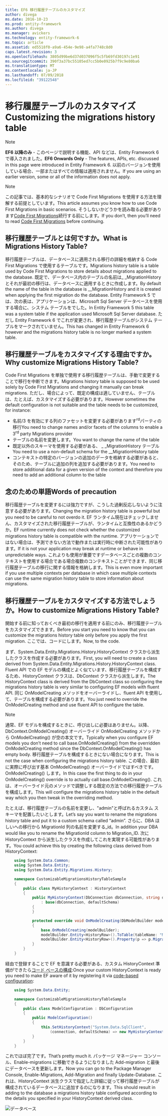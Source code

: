 ```yaml
---
title: EF6 移行履歴テーブルのカスタマイズ
author: divega
ms.date: 2016-10-23
ms.prod: entity-framework
ms.author: divega
ms.manager: avickers
ms.technology: entity-framework-6
ms.topic: article
ms.assetid: ed5518f0-a9a6-454e-9e98-a4fa7748c8d0
caps.latest.revision: 3
ms.openlocfilehash: 3805d99be6d37d037096f5c5fb69fd30197c1e91
ms.sourcegitcommit: 390f3a37bc55105ed7cc5b0e0925b7f9c9e80ba6
ms.translationtype: MT
ms.contentlocale: ja-JP
ms.lasthandoff: 07/09/2018
ms.locfileid: "39122548"
---
```

# <a name="customizing-the-migrations-history-table"></a><span data-ttu-id="6726b-102">移行履歴テーブルのカスタマイズ</span><span class="sxs-lookup"><span data-stu-id="6726b-102">Customizing the migrations history table</span></span>
> [!NOTE]
> <span data-ttu-id="6726b-103">**EF6 以降のみ** - このページで説明する機能、API などは、Entity Framework 6 で導入されました。</span><span class="sxs-lookup"><span data-stu-id="6726b-103">**EF6 Onwards Only** - The features, APIs, etc. discussed in this page were introduced in Entity Framework 6.</span></span> <span data-ttu-id="6726b-104">以前のバージョンを使用している場合、一部またはすべての情報は適用されません。</span><span class="sxs-lookup"><span data-stu-id="6726b-104">If you are using an earlier version, some or all of the information does not apply.</span></span>

> [!NOTE]
> <span data-ttu-id="6726b-105">この記事では、基本的なシナリオで Code First Migrations を使用する方法を理解する前提としています。</span><span class="sxs-lookup"><span data-stu-id="6726b-105">This article assumes you know how to use Code First Migrations in basic scenarios.</span></span> <span data-ttu-id="6726b-106">そうしないかどうかを読み取る必要があります[Code First Migrations](~/ef6/modeling/code-first/migrations/index.md)続行する前にします。</span><span class="sxs-lookup"><span data-stu-id="6726b-106">If you don’t, then you’ll need to read [Code First Migrations](~/ef6/modeling/code-first/migrations/index.md) before continuing.</span></span>

## <a name="what-is-migrations-history-table"></a><span data-ttu-id="6726b-107">移行履歴テーブルとは何ですか。</span><span class="sxs-lookup"><span data-stu-id="6726b-107">What is Migrations History Table?</span></span>

<span data-ttu-id="6726b-108">移行履歴テーブルは、データベースに適用される移行の詳細を格納する Code First Migrations で使用するテーブルです。</span><span class="sxs-lookup"><span data-stu-id="6726b-108">Migrations history table is a table used by Code First Migrations to store details about migrations applied to the database.</span></span> <span data-ttu-id="6726b-109">既定で、データベース内のテーブルの名前は\_ \_MigrationHistory とそれが最初の移行は、データベースに適用するときに作成します。</span><span class="sxs-lookup"><span data-stu-id="6726b-109">By default the name of the table in the database is \_\_MigrationHistory and it is created when applying the first migration do the database.</span></span> <span data-ttu-id="6726b-110">Entity Framework 5 では、次の表は、アプリケーションは、Microsoft Sql Server データベースを使用する場合に、システム テーブルをでした。</span><span class="sxs-lookup"><span data-stu-id="6726b-110">In Entity Framework 5 this table was a system table if the application used Microsoft Sql Server database.</span></span> <span data-ttu-id="6726b-111">ただし Entity Framework 6 でこれが変更され、移行履歴テーブルがシステム テーブルをマークされていません。</span><span class="sxs-lookup"><span data-stu-id="6726b-111">This has changed in Entity Framework 6 however and the migrations history table is no longer marked a system table.</span></span>

## <a name="why-customize-migrations-history-table"></a><span data-ttu-id="6726b-112">移行履歴テーブルをカスタマイズする理由ですか。</span><span class="sxs-lookup"><span data-stu-id="6726b-112">Why customize Migrations History Table?</span></span>

<span data-ttu-id="6726b-113">Code First Migrations を単独で使用する移行履歴テーブルは、手動で変更することで移行を中断できます。</span><span class="sxs-lookup"><span data-stu-id="6726b-113">Migrations history table is supposed to be used solely by Code First Migrations and changing it manually can break migrations.</span></span> <span data-ttu-id="6726b-114">ただし、場合によって、既定の構成は適していません、テーブルは、たとえば、カスタマイズする必要があります。</span><span class="sxs-lookup"><span data-stu-id="6726b-114">However sometimes the default configuration is not suitable and the table needs to be customized, for instance:</span></span>

-   <span data-ttu-id="6726b-115">名前/3 を有効にする列のファセットを変更する必要があります<sup>rd</sup>パーティの移行</span><span class="sxs-lookup"><span data-stu-id="6726b-115">You need to change names and/or facets of the columns to enable a 3<sup>rd</sup> party Migrations provider</span></span>
-   <span data-ttu-id="6726b-116">テーブルの名前を変更します。</span><span class="sxs-lookup"><span data-stu-id="6726b-116">You want to change the name of the table</span></span>
-   <span data-ttu-id="6726b-117">既定以外のスキーマを使用する必要がある、 \_ \_MigrationHistory テーブル</span><span class="sxs-lookup"><span data-stu-id="6726b-117">You need to use a non-default schema for the \_\_MigrationHistory table</span></span>
-   <span data-ttu-id="6726b-118">コンテキストの特定のバージョンの追加のデータを格納する必要があると、そのため、テーブルに追加の列を追加する必要があります。</span><span class="sxs-lookup"><span data-stu-id="6726b-118">You need to store additional data for a given version of the context and therefore you need to add an additional column to the table</span></span>

## <a name="words-of-precaution"></a><span data-ttu-id="6726b-119">念のための単語</span><span class="sxs-lookup"><span data-stu-id="6726b-119">Words of precaution</span></span>

<span data-ttu-id="6726b-120">移行履歴テーブルを変更するには強力ですが、こうした過剰反応しないように注意する必要があります。</span><span class="sxs-lookup"><span data-stu-id="6726b-120">Changing the migration history table is powerful but you need to be careful to not overdo it.</span></span> <span data-ttu-id="6726b-121">EF ランタイム現在はチェックしません、カスタマイズされた移行履歴テーブルが、ランタイムと互換性のあるかどうか。</span><span class="sxs-lookup"><span data-stu-id="6726b-121">EF runtime currently does not check whether the customized migrations history table is compatible with the runtime.</span></span> <span data-ttu-id="6726b-122">アプリケーションではない場合は、予測できない方法で動作または実行時に中断された可能性があります。</span><span class="sxs-lookup"><span data-stu-id="6726b-122">If it is not your application may break at runtime or behave in unpredictable ways.</span></span> <span data-ttu-id="6726b-123">これよりも使用が重要ですデータベースごとの複数のコンテキストを使用する場合である場合複数のコンテキストことができます、同じ移行履歴テーブルの移行に関する情報を格納します。</span><span class="sxs-lookup"><span data-stu-id="6726b-123">This is even more important if you use multiple contexts per database in which case multiple contexts can use the same migration history table to store information about migrations.</span></span>

## <a name="how-to-customize-migrations-history-table"></a><span data-ttu-id="6726b-124">移行履歴テーブルをカスタマイズする方法でしょうか。</span><span class="sxs-lookup"><span data-stu-id="6726b-124">How to customize Migrations History Table?</span></span>

<span data-ttu-id="6726b-125">開始する前に知っておくべき最初の移行を適用する前にのみ、移行履歴テーブルをカスタマイズできます。</span><span class="sxs-lookup"><span data-stu-id="6726b-125">Before you start you need to know that you can customize the migrations history table only before you apply the first migration.</span></span> <span data-ttu-id="6726b-126">ここでは、コードにします。</span><span class="sxs-lookup"><span data-stu-id="6726b-126">Now, to the code.</span></span>

<span data-ttu-id="6726b-127">まず、System.Data.Entity.Migrations.History.HistoryContext クラスから派生したクラスを作成する必要があります。</span><span class="sxs-lookup"><span data-stu-id="6726b-127">First, you will need to create a class derived from System.Data.Entity.Migrations.History.HistoryContext class.</span></span> <span data-ttu-id="6726b-128">Fluent API での EF モデルの構成とよく似ています、移行履歴テーブルを構成するため、HistoryContext クラスは、DbContext クラスから派生します。</span><span class="sxs-lookup"><span data-stu-id="6726b-128">The HistoryContext class is derived from the DbContext class so configuring the migrations history table is very similar to configuring EF models with fluent API.</span></span> <span data-ttu-id="6726b-129">同じ OnModelCreating メソッドをオーバーライドし、fluent API を使用して、テーブルを構成する必要があります。</span><span class="sxs-lookup"><span data-stu-id="6726b-129">You just need to override the OnModelCreating method and use fluent API to configure the table.</span></span>

>[!NOTE]
> <span data-ttu-id="6726b-130">通常、EF モデルを構成するときに、呼び出しに必要はありません。以降、DbContext.OnModelCreating() オーバーライド OnModelCreating メソッドから OnModelCreating() が空の本文です。</span><span class="sxs-lookup"><span data-stu-id="6726b-130">Typically when you configure EF models you don’t need to call base.OnModelCreating() from the overridden OnModelCreating method since the DbContext.OnModelCreating() has empty body.</span></span> <span data-ttu-id="6726b-131">移行履歴テーブルを構成するときにない場合になります。</span><span class="sxs-lookup"><span data-stu-id="6726b-131">This is not the case when configuring the migrations history table.</span></span> <span data-ttu-id="6726b-132">この場合、最初に実際に呼び出す基本 OnModelCreating() オーバーライドではすべきです。OnModelCreating() します。</span><span class="sxs-lookup"><span data-stu-id="6726b-132">In this case the first thing to do in your OnModelCreating() override is to actually call base.OnModelCreating().</span></span> <span data-ttu-id="6726b-133">これは、オーバーライド元のメソッドで調整しする既定の方法での移行履歴テーブルを構成します。</span><span class="sxs-lookup"><span data-stu-id="6726b-133">This will configure the migrations history table in the default way which you then tweak in the overriding method.</span></span>

<span data-ttu-id="6726b-134">たとえば、移行履歴テーブルの名前を変更し、"admin"と呼ばれるカスタム スキーマを配置したいとします。</span><span class="sxs-lookup"><span data-stu-id="6726b-134">Let’s say you want to rename the migrations history table and put it to a custom schema called “admin”.</span></span> <span data-ttu-id="6726b-135">さらに、DBA ほしいへの移行から MigrationId 列の名前を変更する\_id。</span><span class="sxs-lookup"><span data-stu-id="6726b-135">In addition your DBA would like you to rename the MigrationId column to Migration\_ID.</span></span>  <span data-ttu-id="6726b-136">次に HistoryContext から派生したクラスを作成してこれを実現する可能性があります。</span><span class="sxs-lookup"><span data-stu-id="6726b-136">You could achieve this by creating the following class derived from HistoryContext:</span></span>

``` csharp
    using System.Data.Common;
    using System.Data.Entity;
    using System.Data.Entity.Migrations.History;

    namespace CustomizableMigrationsHistoryTableSample
    {
        public class MyHistoryContext : HistoryContext
        {
            public MyHistoryContext(DbConnection dbConnection, string defaultSchema)
                : base(dbConnection, defaultSchema)
            {
            }

            protected override void OnModelCreating(DbModelBuilder modelBuilder)
            {
                base.OnModelCreating(modelBuilder);
                modelBuilder.Entity<HistoryRow>().ToTable(tableName: "MigrationHistory", schemaName: "admin");
                modelBuilder.Entity<HistoryRow>().Property(p => p.MigrationId).HasColumnName("Migration_ID");
            }
        }
    }
```

<span data-ttu-id="6726b-137">経由で登録することで EF を意識する必要がある、カスタム HistoryContext 準備ができたら[コード ベースの構成](http://msdn.com/data/jj680699):</span><span class="sxs-lookup"><span data-stu-id="6726b-137">Once your custom HistoryContext is ready you need to make EF aware of it by registering it via [code-based configuration](http://msdn.com/data/jj680699):</span></span>

``` csharp
    using System.Data.Entity;

    namespace CustomizableMigrationsHistoryTableSample
    {
        public class ModelConfiguration : DbConfiguration
        {
            public ModelConfiguration()
            {
                this.SetHistoryContext("System.Data.SqlClient",
                    (connection, defaultSchema) => new MyHistoryContext(connection, defaultSchema));
            }
        }
    }
```

<span data-ttu-id="6726b-138">これでほぼ完了です。</span><span class="sxs-lookup"><span data-stu-id="6726b-138">That’s pretty much it.</span></span> <span data-ttu-id="6726b-139">パッケージ マネージャー コンソール、Enable-migrations に移動できるようになりました Add-migration と最後にデータベースを更新します。</span><span class="sxs-lookup"><span data-stu-id="6726b-139">Now you can go to the Package Manager Console, Enable-Migrations, Add-Migration and finally Update-Database.</span></span> <span data-ttu-id="6726b-140">これは、HistoryContext 派生クラスで指定した詳細に従って移行履歴テーブルが構成されているデータベースに追加するのになります。</span><span class="sxs-lookup"><span data-stu-id="6726b-140">This should result in adding to the database a migrations history table configured according to the details you specified in your HistoryContext derived class.</span></span>

![データベース](~/ef6/media/database.png)
